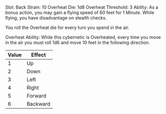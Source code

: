 Slot: Back
Strain: 10
Overheat Die: 1d8
Overheat Threshold: 3
Ability: As a bonus action, you may gain a flying speed of 60 feet for 1 Minute. While flying, you have disadvantage on stealth checks.

You roll the Overheat die for every turn you spend in the air.

Overheat Ability: While this cybernetic is Overheated, every time you move in the air you must roll 1d6 and move 10 feet in the following direction.

| Value | Effect   |
| ----- | -------- |
| 1     | Up       |
| 2     | Down     |
| 3     | Left     |
| 4     | Right    |
| 5     | Forward  |
| 6     | Backward |
